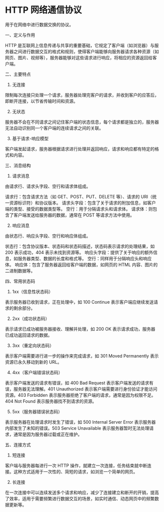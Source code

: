 # HTTP 网络通信协议

用于在网络中进行数据交换的协议。

一、定义与作用

HTTP 是互联网上信息传递与共享的重要基础，它规定了客户端（如浏览器）与服务器之间进行数据交互的格式和规则，使得客户端能够向服务器请求各种资源（如网页、图片、视频等），服务器能够对这些请求进行响应，将相应的资源返回给客户端。

二、主要特点

1. 无连接

限制每次连接只处理一个请求，服务器处理完客户的请求，并收到客户的应答后，即断开连接，以节省传输时间和资源。

2. 无状态

服务器不会在不同请求之间记住客户端的状态信息，每个请求都是独立的，服务器无法自动识别同一个客户端的连续请求之间的关联。

3. 基于请求-响应模型

客户端发起请求，服务器根据请求进行处理并返回响应，请求和响应都有特定的格式和内容。

三、消息结构

1. 请求消息

由请求行、请求头字段、空行和请求体组成。

请求行：包含请求方法（如 GET、POST、PUT、DELETE 等）、请求的 URI（统一资源标识符）和协议版本。
请求头字段：包含了关于请求的附加信息，如客户端的类型、接受的数据类型等。
空行：用于分隔请求头和请求体。
请求体：则包含了客户端发送给服务器的数据，通常在 POST 等请求方法中使用。

2. 响应消息

由状态行、响应头字段、空行和响应体组成。

状态行：包含协议版本、状态码和状态码描述，状态码表示请求的处理结果，如 200 表示成功，404 表示未找到资源等。
响应头字段：提供了关于响应的额外信息，如服务器类型、数据的长度和格式等。
空行：同样用于分隔响应头和响应体。
响应体：包含了服务器返回给客户端的数据，如网页的 HTML 内容、图片的二进制数据等。

四、常用状态码

1. 1xx（信息性状态码）

表示服务器已收到请求，正在处理中，如 100 Continue 表示客户端应继续发送请求的剩余部分。

2. 2xx（成功状态码）

表示请求已成功被服务器接收、理解并处理，如 200 OK 表示请求成功，服务器已成功返回请求的数据。

3. 3xx（重定向状态码）

表示客户端需要进行进一步的操作来完成请求，如 301 Moved Permanently 表示资源已永久移动到新的 URL。

4. 4xx（客户端错误状态码）

表示客户端发送的请求有错误，如 400 Bad Request 表示客户端发送的请求有误，服务器无法理解。401 Unauthorized 表示客户端需要进行身份验证才能访问资源。403 Forbidden 表示服务器拒绝了客户端的请求，通常是因为权限不足。404 Not Found 表示服务器找不到请求的资源。

5. 5xx（服务器错误状态码）

表示服务器在处理请求时发生了错误，如 500 Internal Server Error 表示服务器内部发生了未知的错误。503 Service Unavailable 表示服务器暂时无法处理请求，通常是因为服务器过载或正在维护。

五、连接方式

1. 短连接

客户端与服务器每进行一次 HTTP 操作，就建立一次连接，任务结束就中断连接。这种方式适用于一次性的、简短的请求，如浏览一个简单的网页。

2. 长连接

在一次连接中可以连续发送多个请求和响应，减少了连接建立和断开的开销，提高了效率，适用于需要频繁进行数据交互的场景，如实时通信、动态网页中的频繁数据更新等。
